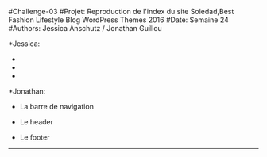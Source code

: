 #Challenge-03
#Projet: Reproduction de l'index du site Soledad,Best Fashion Lifestyle Blog WordPress Themes 2016
#Date: Semaine 24
#Authors: Jessica Anschutz / Jonathan Guillou




*Jessica:

* 


* 


* 





*Jonathan:

* La barre de navigation

* Le header

* Le footer

___
